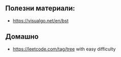 



## Полезни материали: 

* https://visualgo.net/en/bst
    
## Домашно   

* https://leetcode.com/tag/tree with easy difficulty
